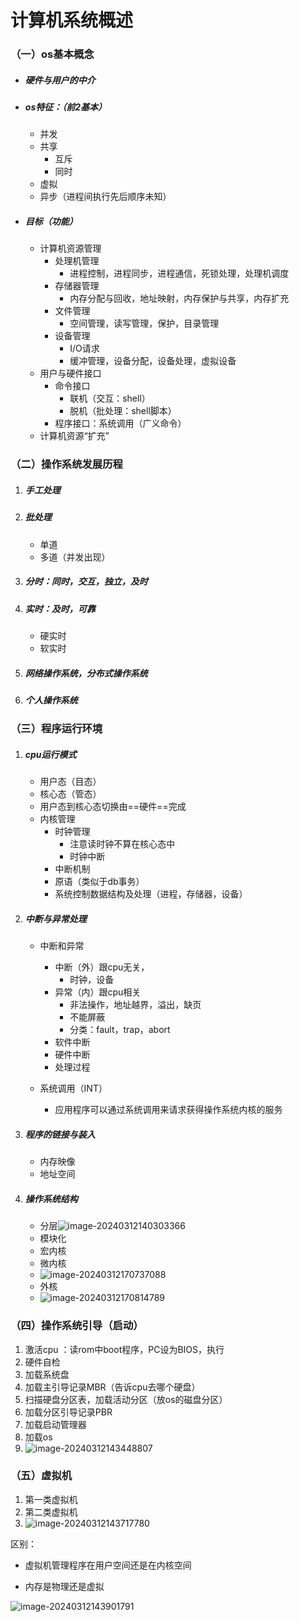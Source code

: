# 计算机系统概述

### （一）os基本概念

- ##### 硬件与用户的中介

- ##### os特征：（前2基本）

  - 并发
  - 共享
    - 互斥
    - 同时
  - 虚拟
  - 异步（进程间执行先后顺序未知）

- ##### 目标（功能）

  - 计算机资源管理
    - 处理机管理
      - 进程控制，进程同步，进程通信，死锁处理，处理机调度
    - 存储器管理
      - 内存分配与回收，地址映射，内存保护与共享，内存扩充
    - 文件管理
      - 空间管理，读写管理，保护，目录管理
    - 设备管理
      - I/O请求
      - 缓冲管理，设备分配，设备处理，虚拟设备
  - 用户与硬件接口
    - 命令接口
      - 联机（交互：shell）
      - 脱机（批处理：shell脚本）
    - 程序接口：系统调用（广义命令）
  - 计算机资源“扩充”

### （二）操作系统发展历程

1. ##### 手工处理

2. ##### 批处理

   - 单道
   - 多道（并发出现）

3. ##### 分时：同时，交互，独立，及时

4. ##### 实时：及时，可靠

   - 硬实时
   - 软实时

5. ##### 网络操作系统，分布式操作系统

6. ##### 个人操作系统

### （三）程序运行环境

1. ##### cpu运行模式

   - 用户态（目态）
   - 核心态（管态）
   - 用户态到核心态切换由==硬件==完成
   - 内核管理
     - 时钟管理
       - 注意读时钟不算在核心态中
       - 时钟中断
     - 中断机制
     - 原语（类似于db事务）
     - 系统控制数据结构及处理（进程，存储器，设备）

2. ##### 中断与异常处理

   - 中断和异常
     - 中断（外）跟cpu无关，
       - 时钟，设备
     - 异常（内）跟cpu相关
       - 非法操作，地址越界，溢出，缺页
       - 不能屏蔽
       - 分类：fault，trap，abort
     - 软件中断
     - 硬件中断
     - 处理过程

   - 系统调用（INT）
     - 应用程序可以通过系统调用来请求获得操作系统内核的服务

3. ##### 程序的链接与装入

   - 内存映像
   - 地址空间

4. ##### 操作系统结构

   - 分层![image-20240312140303366](asset/image-20240312140303366.png)
   - 模块化
   - 宏内核
   - 微内核
   - ![image-20240312170737088](asset/image-20240312170737088.png)
   - 外核
   - ![image-20240312170814789](asset/image-20240312170814789.png)

### （四）操作系统引导（启动）

1. 激活cpu ：读rom中boot程序，PC设为BIOS，执行
2. 硬件自检
3. 加载系统盘
4. 加载主引导记录MBR（告诉cpu去哪个硬盘）
5. 扫描硬盘分区表，加载活动分区（放os的磁盘分区）
6. 加载分区引导记录PBR
7. 加载启动管理器
8. 加载os
9. ![image-20240312143448807](asset/image-20240312143448807.png)

### （五）虚拟机

1. 第一类虚拟机
2. 第二类虚拟机
3. ![image-20240312143717780](asset/image-20240312143717780.png)

区别：

- 虚拟机管理程序在用户空间还是在内核空间

- 内存是物理还是虚拟

![image-20240312143901791](asset/image-20240312143901791.png)